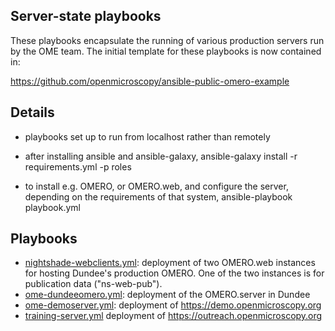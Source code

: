 Server-state playbooks
----------------------

These playbooks encapsulate the running of various
production servers run by the OME team. The initial
template for these playbooks is now contained in:

  https://github.com/openmicroscopy/ansible-public-omero-example


Details
-------

- playbooks set up to run from localhost rather than remotely

- after installing ansible and ansible-galaxy,
    ansible-galaxy install -r requirements.yml -p roles

- to install e.g. OMERO, or OMERO.web, and configure
  the server, depending on the requirements of that system,
    ansible-playbook playbook.yml

Playbooks
---------

 - [nightshade-webclients.yml](nightshade-webclients.yml):
   deployment of two OMERO.web instances for hosting Dundee's
   production OMERO. One of the two instances is for
   publication data ("ns-web-pub").
 - [ome-dundeeomero.yml](ome-dundeeomero.yml):
   deployment of the OMERO.server in Dundee
 - [ome-demoserver.yml](ome-demoserver.yml):
   deployment of https://demo.openmicroscopy.org
 - [training-server.yml](training-server.yml)
   deployment of https://outreach.openmicroscopy.org
